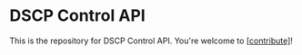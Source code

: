 # DSCP Control API

This is the repository for DSCP Control API. You're welcome to
[[contribute]](CONTRIBUTING.md)!
